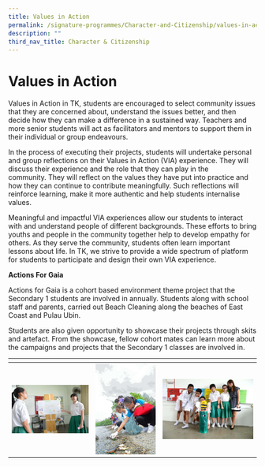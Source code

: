 ```yaml
---
title: Values in Action
permalink: /signature-programmes/Character-and-Citizenship/values-in-action/
description: ""
third_nav_title: Character & Citizenship
---
```

# Values in Action
 Values in Action in TK, students are encouraged to select community issues that they are concerned about, understand the issues better, and then decide how they can make a difference in a sustained way. Teachers and more senior students will act as facilitators and mentors to support them in their individual or group endeavours.

In the process of executing their projects, students will undertake personal and group reflections on their Values in Action (VIA) experience. They will discuss their experience and the role that they can play in the community. They will reflect on the values they have put into practice and how they can continue to contribute meaningfully. Such reflections will reinforce learning, make it more authentic and help students internalise values.

Meaningful and impactful VIA experiences allow our students to interact with and understand people of different backgrounds. These efforts to bring youths and people in the community together help to develop empathy for others. As they serve the community, students often learn important lessons about life. In TK, we strive to provide a wide spectrum of platform for students to participate and design their own VIA experience.

**Actions For Gaia** 

Actions for Gaia is a cohort based environment theme project that the Secondary 1 students are involved in annually. Students along with school staff and parents, carried out Beach Cleaning along the beaches of East Coast and Pulau Ubin.

Students are also given opportunity to showcase their projects through skits and artefact. From the showcase, fellow cohort mates can learn more about the campaigns and projects that the Secondary 1 classes are involved in.

<table>
<thead>
  <tr>
    <th></th>
    <th></th>
    <th></th>
  </tr>
</thead>
<tbody>
  <tr>
    <td><a href="/images/Signature%20Programmes/1-1.jpg"> <img src="/images/Signature%20Programmes/1-1.jpg"></a></td>
    <td><a href="/images/Signature%20Programmes/1-1.jpg"> <img src="/images/Signature%20Programmes/2-2.jpg"></a></td>
    <td><a href="/images/Signature%20Programmes/1-1.jpg"> <img src="/images/Signature%20Programmes/3-1.jpg"></a></td>
  </tr>
</tbody>
</table>